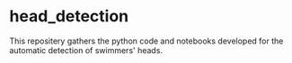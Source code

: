 # head_detection

This repositery gathers the python code and notebooks developed for the automatic detection of swimmers' heads.
